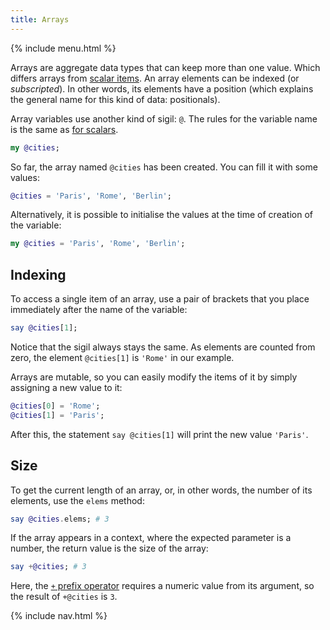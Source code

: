 ```yaml
---
title: Arrays
---
```


{% include menu.html %}

Arrays are aggregate data types that can keep more than one value. Which differs arrays from [scalar items](/essentials/scalar-variables). An array elements can be indexed (or _subscripted_). In other words, its elements have a position (which explains the general name for this kind of data: positionals).

Array variables use another kind of sigil: `@`. The rules for the variable name is the same as [for scalars](/essentials/scalar-variables/identifiers/).

```raku
my @cities;
```

So far, the array named `@cities` has been created. You can fill it with some values:

```raku
@cities = 'Paris', 'Rome', 'Berlin';
```

Alternatively, it is possible to initialise the values at the time of creation of the variable:

```raku
my @cities = 'Paris', 'Rome', 'Berlin';
```

## Indexing

To access a single item of an array, use a pair of brackets that you place immediately after the name of the variable:

```raku
say @cities[1];
```

Notice that the sigil always stays the same. As elements are counted from zero, the element `@cities[1]` is `'Rome'` in our example.

Arrays are mutable, so you can easily modify the items of it by simply assigning a new value to it:

```raku
@cities[0] = 'Rome';
@cities[1] = 'Paris';
```

After this, the statement `say @cities[1]` will print the new value `'Paris'`.

## Size

To get the current length of an array, or, in other words, the number of its elements, use the `elems` method:

```raku
say @cities.elems; # 3
```

If the array appears in a context, where the expected parameter is a number, the return value is the size of the array:

```raku
say +@cities; # 3
```

Here, the [`+` prefix operator](/essentials/coercion/prefixes) requires a numeric value from its argument, so the result of `+@cities` is `3`.

{% include nav.html %}
